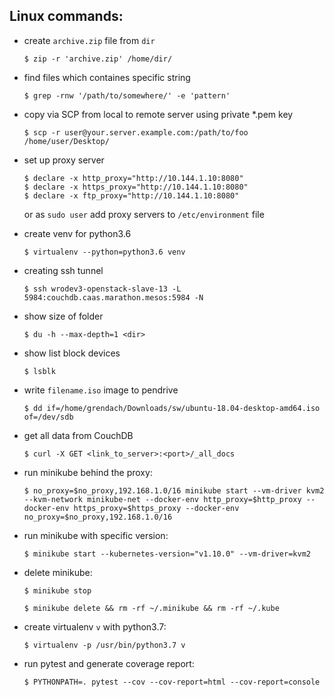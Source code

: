 
## Linux commands:

* create `archive.zip` file from `dir`
    ```
    $ zip -r 'archive.zip' /home/dir/
    ```

*  find files which containes specific string
    ```
    $ grep -rnw '/path/to/somewhere/' -e 'pattern'
    ```

* copy via SCP from local to remote server using private *.pem key
    ```
    $ scp -r user@your.server.example.com:/path/to/foo /home/user/Desktop/
    ```
* set up proxy server
    ```
    $ declare -x http_proxy="http://10.144.1.10:8080"
    $ declare -x https_proxy="http://10.144.1.10:8080"
    $ declare -x ftp_proxy="http://10.144.1.10:8080"
    ```
    or as `sudo user` add proxy servers to `/etc/environment` file

* create venv for python3.6
    ```
    $ virtualenv --python=python3.6 venv
    ```

* creating ssh tunnel
    ```
    $ ssh wrodev3-openstack-slave-13 -L 5984:couchdb.caas.marathon.mesos:5984 -N
    ```

* show size of folder
    ```
    $ du -h --max-depth=1 <dir>
    ```

* show list block devices
    ```
    $ lsblk
    ```
* write `filename.iso` image to pendrive
    ```
    $ dd if=/home/grendach/Downloads/sw/ubuntu-18.04-desktop-amd64.iso of=/dev/sdb
    ```
* get all data from CouchDB
    ```
    $ curl -X GET <link_to_server>:<port>/_all_docs
    ```

* run minikube behind the proxy:
    ```
    $ no_proxy=$no_proxy,192.168.1.0/16 minikube start --vm-driver kvm2 --kvm-network minikube-net --docker-env http_proxy=$http_proxy --docker-env https_proxy=$https_proxy --docker-env no_proxy=$no_proxy,192.168.1.0/16
    ```

* run minikube with specific version:
    ```
    $ minikube start --kubernetes-version="v1.10.0" --vm-driver=kvm2
    ```
* delete minikube:
    ```
    $ minikube stop
    
    $ minikube delete && rm -rf ~/.minikube && rm -rf ~/.kube
    ```
* create virtualenv `v` with python3.7:
    ```
    $ virtualenv -p /usr/bin/python3.7 v
    ```
* run pytest and generate coverage report:
    ```
    $ PYTHONPATH=. pytest --cov --cov-report=html --cov-report=console
    ```